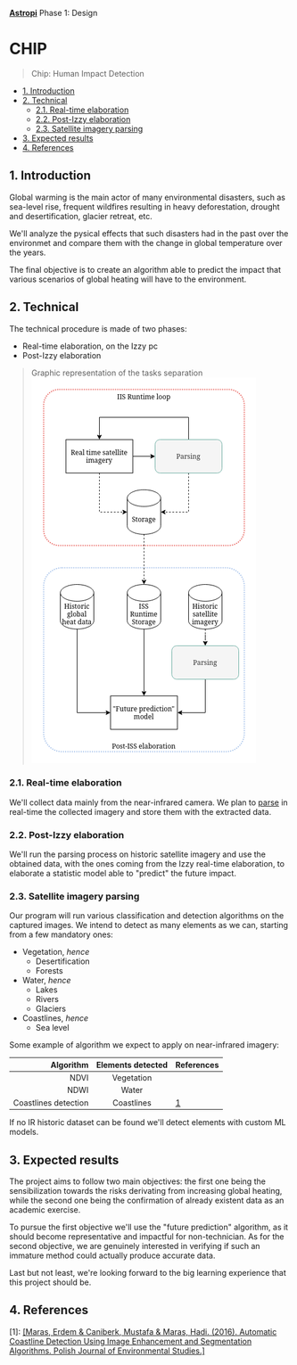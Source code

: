 [**Astropi**](https://astro-pi.org/) Phase 1: Design

<!-- omit in toc -->
# CHIP
> Chip: Human Impact Detection 

- [1. Introduction](#1-introduction)
- [2. Technical](#2-technical)
  - [2.1. Real-time elaboration](#21-real-time-elaboration)
  - [2.2. Post-Izzy elaboration](#22-post-izzy-elaboration)
  - [2.3. Satellite imagery parsing](#23-satellite-imagery-parsing)
- [3. Expected results](#3-expected-results)
- [4. References](#4-references)

## 1. Introduction
Global warming is the main actor of many environmental disasters, such as sea-level rise, frequent wildfires resulting in heavy deforestation, drought and desertification, glacier retreat, etc.

We'll analyze the pysical effects that such disasters had in the past over the environmet and compare them with the change in global temperature over the years.

The final objective is to create an algorithm able to predict the impact that various scenarios of global heating will have to the environment.
 
## 2. Technical
The technical procedure is made of two phases: 
- Real-time elaboration, on the Izzy pc
- Post-Izzy elaboration

> Graphic representation of the tasks separation<br>
![](./img/tasks_separation.png)


### 2.1. Real-time elaboration
We'll collect data mainly from the near-infrared camera. We plan to [parse](#23-satellite-imagery-parsing) in real-time the collected imagery and store them with the extracted data.

### 2.2. Post-Izzy elaboration
We'll run the parsing process on historic satellite imagery and use the obtained data, with the ones coming from the Izzy real-time elaboration, to elaborate a statistic model able to "predict" the future impact.

### 2.3. Satellite imagery parsing
Our program will run various classification and detection algorithms on the captured images. We intend to detect as many elements as we can, starting from a few mandatory ones:
- Vegetation, _hence_
  - Desertification
  - Forests
- Water, _hence_
  - Lakes
  - Rivers
  - Glaciers
- Coastlines, _hence_
  - Sea level

Some example of algorithm we expect to apply on near-infrared imagery:

|            Algorithm | Elements detected | References |
| -------------------: | :---------------: | ---------- |
|                 NDVI |    Vegetation     |
|                 NDWI |       Water       |
| Coastlines detection |    Coastlines     | [1](#r1)   |

If no IR historic dataset can be found we'll detect elements with custom ML models.

## 3. Expected results
The project aims to follow two main objectives: the first one being the sensibilization towards the risks derivating from increasing global heating, while the second one being the confirmation of already existent data as an academic exercise.

To pursue the first objective we'll use the "future prediction" algorithm, as it should become representative and impactful for non-technician. 
As for the second objective, we are genuinely interested in verifying if such an immature method could actually produce accurate data.

Last but not least, we're looking forward to the big learning experience that this project should be.

## 4. References
<p id="r1">[1]: <a href="https://www.researchgate.net/publication/308125872_Automatic_Coastline_Detection_Using_Image_Enhancement_and_Segmentation_Algorithms" target="_blank">[Maras, Erdem & Caniberk, Mustafa & Maras, Hadi. (2016). Automatic Coastline Detection Using Image Enhancement and Segmentation Algorithms. Polish Journal of Environmental Studies.]</a></p>
